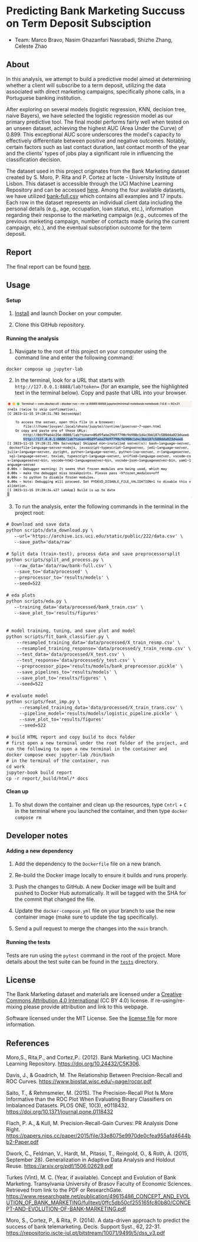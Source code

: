 # Predicting Bank Marketing Succuss on Term Deposit Subsciption

-   Team: Marco Bravo, Nasim Ghazanfari Nasrabadi, Shizhe Zhang, Celeste Zhao

## About

In this analysis, we attempt to build a predictive model aimed at determining whether a client will subscribe to a term deposit, utilizing the data associated with direct marketing campaigns, specifically phone calls, in a Portuguese banking institution.

After exploring on several models (logistic regression, KNN, decision tree, naive Bayers), we have selected the logistic regression model as our primary predictive tool. The final model performs fairly well when tested on an unseen dataset, achieving the highest AUC (Area Under the Curve) of 0.899. This exceptional AUC score underscores the model's capacity to effectively differentiate between positive and negative outcomes. Notably, certain factors such as last contact duration, last contact month of the year and the clients' types of jobs play a significant role in influencing the classification decision.

The dataset used in this project originates from the Bank Marketing dataset created by S. Moro, P. Rita and P. Cortez at Iscte - University Institute of Lisbon. This dataset is accessible through the UCI Machine Learning Repository and can be accessed [here](https://archive.ics.uci.edu/dataset/222/bank+marketing). Among the four available datasets, we have utilized [bank-full.csv](https://archive.ics.uci.edu/static/public/222/data.csv) which contains all examples and 17 inputs. Each row in the dataset represents an individual client data including the personal details (e.g., age, occupation, loan status, etc.), information regarding their response to the marketing campaign (e.g., outcomes of the previous marketing campaign, number of contacts made during the current campaign, etc.), and the eventual subscription outcome for the term deposit.

## Report

The final report can be found [here](https://ubc-mds.github.io/bank-marketing-analysis/).

## Usage

#### Setup

1.  [Install](https://www.docker.com/get-started/) and launch Docker on your computer.

2.  Clone this GitHub repository.

#### Running the analysis

1.  Navigate to the root of this project on your computer using the command line and enter the following command:

```         
docker compose up jupyter-lab
```

2.  In the terminal, look for a URL that starts with `http://127.0.0.1:8888/lab?token=` (for an example, see the highlighted text in the terminal below). Copy and paste that URL into your browser.

![](img/jupyter-container-web-app-launch-url.png)

3.  To run the analysis, enter the following commands in the terminal in the project root:
```
# Download and save data
python scripts/data_download.py \
   --url='https://archive.ics.uci.edu/static/public/222/data.csv' \
   --save_path='data/raw'

# Split data (train-test), process data and save preprocessorsplit
python scripts/split_and_process.py \
   --raw_data='data/raw/bank-full.csv' \
   --save_to='data/processed' \
   --preprocessor_to='results/models' \ 
   --seed=522

# eda plots
python scripts/eda.py \
   --training_data='data/processed/bank_train.csv' \
   --save_plot_to='results/figures'


# model training, tuning, and save plot and model
python scripts/fit_bank_classifier.py \
    --resampled_training_data='data/processed/X_train_resmp.csv' \
    --resampled_training_response='data/processed/y_train_resmp.csv' \
    --test_data='data/processed/X_test.csv' \
    --test_response='data/processed/y_test.csv' \
    --preprocessor_pipe='results/models/bank_preprocessor.pickle' \
    --save_pipelines_to='results/models' \
    --save_plot_to='results/figures' \
    --seed=522

# evaluate model
python scripts/feat_imp.py \
     --resampled_training_data='data/processed/X_train_trans.csv' \
     --pipeline_model='results/models/logistic_pipeline.pickle' \
     --save_plot_to='results/figures' 
     --seed=522

# build HTML report and copy build to docs folder
# first open a new terminal under the root folder of the project, and run the following to open a new terminal in the container and
docker compose exec jupyter-lab /bin/bash
# in the terminal of the container, run
cd work
jupyter-book build report
cp -r report/_build/html/* docs
```

#### Clean up

1.  To shut down the container and clean up the resources, type `Cntrl` + `C` in the terminal where you launched the container, and then type `docker compose rm`

## Developer notes

#### Adding a new dependency

1.  Add the dependency to the `Dockerfile` file on a new branch.

2.  Re-build the Docker image locally to ensure it builds and runs properly.

3.  Push the changes to GitHub. A new Docker image will be built and pushed to Docker Hub automatically. It will be tagged with the SHA for the commit that changed the file.

4.  Update the `docker-compose.yml` file on your branch to use the new container image (make sure to update the tag specifically).

5.  Send a pull request to merge the changes into the `main` branch.

#### Running the tests

Tests are run using the `pytest` command in the root of the project. More details about the test suite can be found in the [`tests`](tests) directory.

## License

The Bank Marketing dataset and materials are licensed under a [Creative Commons Attribution 4.0 International](https://creativecommons.org/licenses/by/4.0/legalcode) (CC BY 4.0) license. If re-using/re-mixing please provide attribution and link to this webpage.

Software licensed under the MIT License. See the [license file](LICENSE) for more information.

## References

Moro,S., Rita,P., and Cortez,P.. (2012). Bank Marketing. UCI Machine Learning Repository. <https://doi.org/10.24432/C5K306>.

Davis, J., & Goadrich, M. The Relationship Between Precision-Recall and ROC Curves. <https://www.biostat.wisc.edu/~page/rocpr.pdf>

Saito, T., & Rehmsmeier, M. (2015). The Precision-Recall Plot Is More Informative than the ROC Plot When Evaluating Binary Classifiers on Imbalanced Datasets. PLOS ONE, 10(3), e0118432. <https://doi.org/10.1371/journal.pone.0118432>

Flach, P. A., & Kull, M. Precision-Recall-Gain Curves: PR Analysis Done Right. <https://papers.nips.cc/paper/2015/file/33e8075e9970de0cfea955afd4644bb2-Paper.pdf>

Dwork, C., Feldman, V., Hardt, M., Pitassi, T., Reingold, O., & Roth, A. (2015, September 28). Generalization in Adaptive Data Analysis and Holdout Reuse. <https://arxiv.org/pdf/1506.02629.pdf>

Turkes (Vînt), M. C. (Year, if available). Concept and Evolution of Bank Marketing. Transylvania University of Brasov Faculty of Economic Sciences. Retrieved from link to the PDF or ResearchGate. <https://www.researchgate.net/publication/49615486_CONCEPT_AND_EVOLUTION_OF_BANK_MARKETING/fulltext/0ffc5db50cf255165fc80b80/CONCEPT-AND-EVOLUTION-OF-BANK-MARKETING.pdf>

Moro, S., Cortez, P., & Rita, P. (2014). A data-driven approach to predict the success of bank telemarketing. Decis. Support Syst., 62, 22-31. <https://repositorio.iscte-iul.pt/bitstream/10071/9499/5/dss_v3.pdf>
